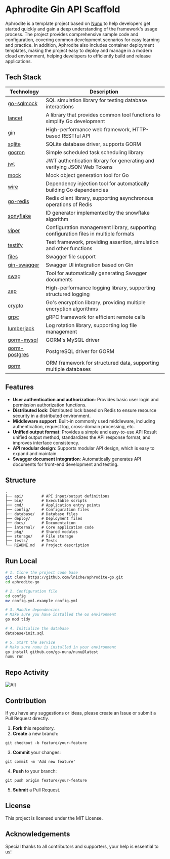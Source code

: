 # Aphrodite Gin API Scaffold

Aphrodite is a template project based on [Nunu](https://github.com/go-nunu/nunu) to help developers get started quickly and gain a deep understanding of the framework's usage process. The project provides comprehensive sample code and configuration, covering common development scenarios for easy learning and practice. In addition, Aphrodite also includes container deployment templates, making the project easy to deploy and manage in a modern cloud environment, helping developers to efficiently build and release applications.

## Tech Stack

| Technology                                             | Description                                                                          |
| ------------------------------------------------------ | ------------------------------------------------------------------------------------ |
| [go-sqlmock](https://github.com/DATA-DOG/go-sqlmock)   | SQL simulation library for testing database interactions                             |
| [lancet](https://github.com/duke-git/lancet/v2)        | A library that provides common tool functions to simplify Go development             |
| [gin](https://github.com/gin-gonic/gin)                | High-performance web framework, HTTP-based RESTful API                               |
| [sqlite](https://github.com/glebarez/sqlite)           | SQLite database driver, supports GORM                                                |
| [gocron](https://github.com/go-co-op/gocron)           | Simple scheduled task scheduling library                                             |
| [jwt](https://github.com/golang-jwt/jwt/v5)            | JWT authentication library for generating and verifying JSON Web Tokens              |
| [mock](https://github.com/golang/mock)                 | Mock object generation tool for Go                                                   |
| [wire](https://github.com/google/wire)                 | Dependency injection tool for automatically building Go dependencies                 |
| [go-redis](https://github.com/redis/go-redis/v9)       | Redis client library, supporting asynchronous operations of Redis                    |
| [sonyflake](https://github.com/sony/sonyflake)         | ID generator implemented by the snowflake algorithm                                  |
| [viper](https://github.com/spf13/viper)                | Configuration management library, supporting configuration files in multiple formats |
| [testify](https://github.com/stretchr/testify)         | Test framework, providing assertion, simulation and other functions                  |
| [files](https://github.com/swaggo/files)               | Swagger file support                                                                 |
| [gin-swagger](https://github.com/swaggo/gin-swagger)   | Swagger UI integration based on Gin                                                  |
| [swag](https://github.com/swaggo/swag)                 | Tool for automatically generating Swagger documents                                  |
| [zap](https://github.com/uber-go/zap)                  | High-performance logging library, supporting structured logging                      |
| [crypto](https://golang.org/x/crypto)                  | Go's encryption library, providing multiple encryption algorithms                    |
| [grpc](https://google.golang.org/grpc)                 | gRPC framework for efficient remote calls                                            |
| [lumberjack](https://gopkg.in/natefinch/lumberjack.v2) | Log rotation library, supporting log file management                                 |
| [gorm-mysql](https://gorm.io/driver/mysql)             | GORM's MySQL driver                                                                  |
| [gorm-postgres](https://gorm.io/driver/postgres)       | PostgreSQL driver for GORM                                                           |
| [gorm](https://gorm.io/gorm)                           | ORM framework for structured data, supporting multiple databases                     |

## Features

- **User authentication and authorization**: Provides basic user login and permission authorization functions.
- **Distributed lock**: Distributed lock based on Redis to ensure resource security in a distributed environment.
- **Middleware support**: Built-in commonly used middleware, including authentication, request log, cross-domain processing, etc.
- **Unified output format**: Provides a simple and easy-to-use API Result unified output method, standardizes the API response format, and improves interface consistency.
- **API modular design**: Supports modular API design, which is easy to expand and maintain.
- **Swagger document integration**: Automatically generates API documents for front-end development and testing.

## Structure

```
.
├── api/        # API input/output definitions
├── bin/        # Executable scripts
├── cmd/        # Application entry points
├── config/     # Configuration files
├── database/   # Database files
├── deploy/     # Deployment files
├── docs/       # Documentation
├── internal/   # Core application code
├── pkg/        # Shared modules
├── storage/    # File storage
├── tests/      # Tests
└── README.md   # Project description
```

## Run Local

```bash
# 1. Clone the project code base
git clone https://github.com/lniche/aphrodite-go.git
cd aphrodite-go

# 2. Configuration file
cd config
mv config.yml.example config.yml

# 3. Handle dependencies
# Make sure you have installed the Go environment
go mod tidy

# 4. Initialize the database
database/init.sql

# 5. Start the service
# Make sure nunu is installed in your environment
go install github.com/go-nunu/nunu@latest
nunu run
```

## Repo Activity

![Alt](https://repobeats.axiom.co/api/embed/75f6227f2c9b38043ecc5b2c0c5dfacd5cd373cb.svg "Repobeats analytics image")

## Contribution

If you have any suggestions or ideas, please create an Issue or submit a Pull Request directly.

1. **Fork** this repository.
2. **Create** a new branch: 
```
git checkout -b feature/your-feature
```
3. **Commit** your changes: 
```
git commit -m 'Add new feature'
```
4. **Push** to your branch: 
```
git push origin feature/your-feature
```
5. **Submit** a Pull Request.

## License

This project is licensed under the MIT License.

## Acknowledgements

Special thanks to all contributors and supporters, your help is essential to us!
